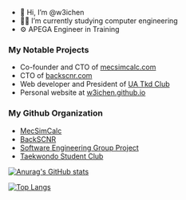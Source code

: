- 👋 Hi, I’m @w3ichen
- 🧑‍🎓 I’m currently studying computer engineering
- ⚙️ APEGA Engineer in Training

### My Notable Projects
- Co-founder and CTO of [mecsimcalc.com](https://mecsimcalc.com/)
- CTO of [backscnr.com](https://backscnr.com/)
- Web developer and President of [UA Tkd Club](https://uatkd.ca/)
- Personal website at [w3ichen.github.io](https://w3ichen.github.io/)

### My Github Organization
- [MecSimCalc](https://github.com/MecSimCalc)
- [BackSCNR](https://github.com/BackSCNR)
- [Software Engineering Group Project](https://github.com/CMPUT301W22T16)
- [Taekwondo Student Club](https://github.com/UAlberta-Taekwondo-Club)


[![Anurag's GitHub stats](https://github-readme-stats.vercel.app/api?username=w3ichen&theme=dark)](https://github.com/anuraghazra/github-readme-stats)

[![Top Langs](https://github-readme-stats.vercel.app/api/top-langs/?username=w3ichen&layout=compact&theme=dark)](https://github.com/anuraghazra/github-readme-stats)

